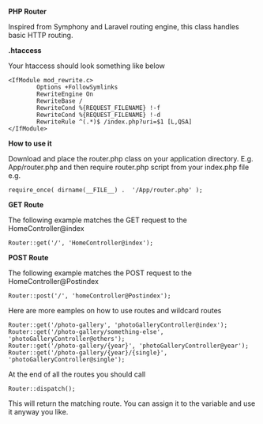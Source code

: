 
**PHP Router**

Inspired from Symphony and Laravel routing engine, this class handles basic HTTP routing.
  
**.htaccess**

Your htaccess should look something like below

    <IfModule mod_rewrite.c>
            Options +FollowSymlinks
            RewriteEngine On
            RewriteBase /
            RewriteCond %{REQUEST_FILENAME} !-f
            RewriteCond %{REQUEST_FILENAME} !-d
            RewriteRule ^(.*)$ /index.php?uri=$1 [L,QSA]
    </IfModule>

**How to use it**

Download and place the router.php class on your application directory. E.g. App/router.php and then require router.php script from your index.php file e.g.

    require_once( dirname(__FILE__) .  '/App/router.php' );

**GET Route**

The following example matches the GET request to the HomeController@index

    Router::get('/', 'HomeController@index');

**POST Route**

The following example matches the POST request to the HomeController@Postindex

    Router::post('/', 'homeController@Postindex');

Here are more eamples on how to use routes and wildcard routes

    Router::get('/photo-gallery', 'photoGalleryController@index');
    Router::get('/photo-gallery/something-else', 'photoGalleryController@others');
    Router::get('/photo-gallery/{year}', 'photoGalleryController@year');
    Router::get('/photo-gallery/{year}/{single}', 'photoGalleryController@single');

At the end of all the routes you should call

    Router::dispatch();

This will return the matching route. You can assign it to the variable and use it anyway you like.
